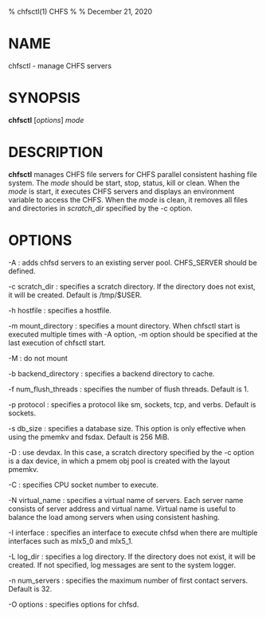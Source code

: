 % chfsctl(1) CHFS
%
% December 21, 2020

# NAME
chfsctl - manage CHFS servers

# SYNOPSIS
**chfsctl** [_options_] _mode_

# DESCRIPTION
**chfsctl** manages CHFS file servers for CHFS parallel consistent hashing file system.  The _mode_ should be start, stop, status, kill or clean.  When the _mode_ is start, it executes CHFS servers and displays an environment variable to access the CHFS.  When the _mode_ is clean, it removes all files and directories in *scratch_dir* specified by the -c option.

# OPTIONS
-A
: adds chfsd servers to an existing server pool.  CHFS_SERVER should be defined.

-c scratch_dir
: specifies a scratch directory.  If the directory does not exist, it will be created.  Default is /tmp/$USER.

-h hostfile
: specifies a hostfile.

-m mount_directory
: specifies a mount directory.  When chfsctl start is executed multiple times with -A option, -m option should be specified at the last execution of chfsctl start.

-M
: do not mount

-b backend_directory
: specifies a backend directory to cache.

-f num_flush_threads
: specifies the number of flush threads.  Default is 1.

-p protocol
: specifies a protocol like sm, sockets, tcp, and verbs.  Default is sockets.

-s db_size
: specifies a database size.  This option is only effective when using the pmemkv and fsdax.  Default is 256 MiB.

-D
: use devdax.  In this case, a scratch directory specified by the -c option is a dax device, in which a pmem obj pool is created with the layout pmemkv.

-C
: specifies CPU socket number to execute.

-N virtual_name
: specifies a virtual name of servers.  Each server name consists of server address and virtual name.  Virtual name is useful to balance the load among servers when using consistent hashing.

-I interface
: specifies an interface to execute chfsd when there are multiple interfaces such as mlx5_0 and mlx5_1.

-L log_dir
: specifies a log directory.  If the directory does not exist, it will be created.  If not specified, log messages are sent to the system logger.

-n num_servers
: specifies the maximum number of first contact servers.  Default is 32.

-O options
: specifies options for chfsd.
